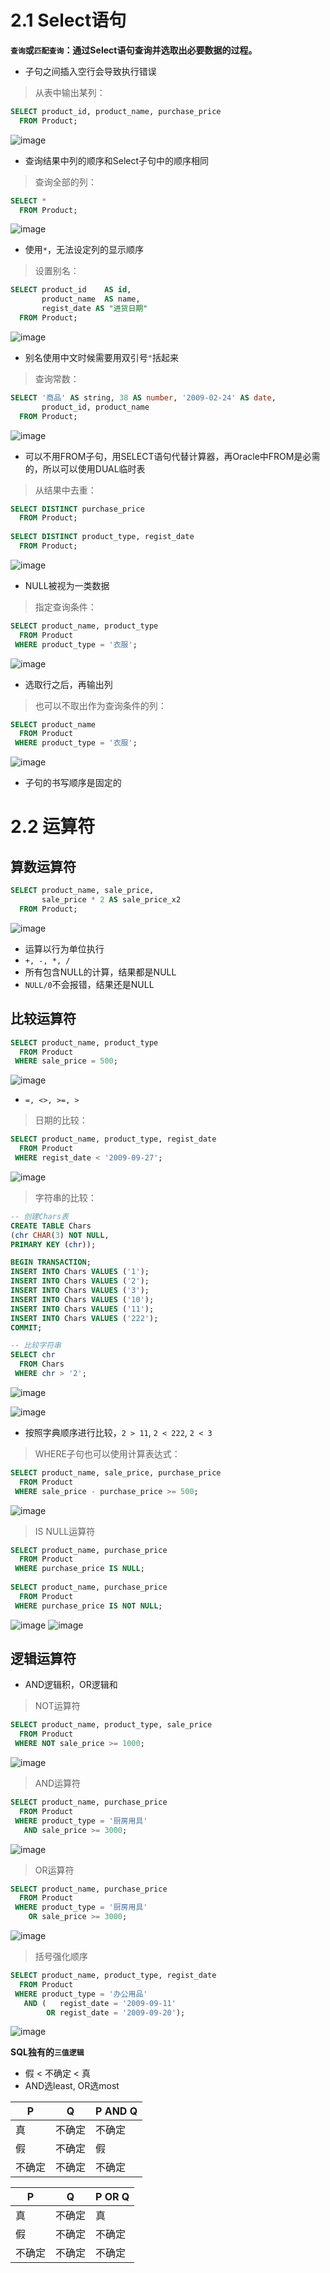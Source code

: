 # 2.1 Select语句

**`查询`或`匹配查询`：通过Select语句查询并选取出必要数据的过程。**  

* 子句之间插入空行会导致执行错误

> 从表中输出某列：
```sql
SELECT product_id, product_name, purchase_price
  FROM Product;
```
![image](https://user-images.githubusercontent.com/68600731/145356099-80413af1-eae9-45dd-bb30-bf3d2c327384.png)

* 查询结果中列的顺序和Select子句中的顺序相同

> 查询全部的列：
```sql
SELECT *
  FROM Product;
```
![image](https://user-images.githubusercontent.com/68600731/145356216-2760de5d-e914-40be-b5f3-42a2bdd649e0.png)

* 使用`*`，无法设定列的显示顺序

> 设置别名：
```sql
SELECT product_id    AS id,
       product_name  AS name,
       regist_date AS "进货日期"
  FROM Product;
```
![image](https://user-images.githubusercontent.com/68600731/145356684-8eb7d2ca-ada5-4dc0-bca3-59328183d84e.png)

* 别名使用中文时候需要用双引号`"`括起来

> 查询常数：
```sql
SELECT '商品' AS string, 38 AS number, '2009-02-24' AS date,
       product_id, product_name
  FROM Product;
```
![image](https://user-images.githubusercontent.com/68600731/145356851-769c2875-5337-4286-8953-5b10e7974acf.png)

* 可以不用FROM子句，用SELECT语句代替计算器，再Oracle中FROM是必需的，所以可以使用DUAL临时表

> 从结果中去重：
```sql
SELECT DISTINCT purchase_price
  FROM Product;
  
SELECT DISTINCT product_type, regist_date
  FROM Product;
```
![image](https://user-images.githubusercontent.com/68600731/145357069-565e9c38-72b6-477a-874e-05fd1368e173.png)

* NULL被视为一类数据

> 指定查询条件：
```sql
SELECT product_name, product_type
  FROM Product
 WHERE product_type = '衣服';
```
![image](https://user-images.githubusercontent.com/68600731/145357680-aad66814-3297-4fe4-a204-76d7600a9096.png)

* 选取行之后，再输出列  

> 也可以不取出作为查询条件的列：
```sql
SELECT product_name
  FROM Product
 WHERE product_type = '衣服';
```
![image](https://user-images.githubusercontent.com/68600731/145357996-b3e3d0b4-89e3-4c3a-bcd3-7aa6e1581348.png)

* 子句的书写顺序是固定的
# 2.2 运算符

## 算数运算符
```sql
SELECT product_name, sale_price,
       sale_price * 2 AS sale_price_x2
  FROM Product;
```
![image](https://user-images.githubusercontent.com/68600731/145358414-be2900f8-3747-4c63-8ba4-2c1ad7508334.png)

* 运算以行为单位执行
* `+, -, *, /`
* 所有包含NULL的计算，结果都是NULL
* `NULL/0`不会报错，结果还是NULL
## 比较运算符
```sql
SELECT product_name, product_type
  FROM Product
 WHERE sale_price = 500;
```
![image](https://user-images.githubusercontent.com/68600731/145358522-9704f809-517e-483c-b0d3-77cfe7e8c334.png)

* `=, <>, >=, >`

> 日期的比较：
```sql 
SELECT product_name, product_type, regist_date
  FROM Product
 WHERE regist_date < '2009-09-27';
```
![image](https://user-images.githubusercontent.com/68600731/145358658-df859c06-6d4e-4095-9770-1428db19289b.png)

> 字符串的比较：
```sql 
-- 创建Chars表
CREATE TABLE Chars
(chr CHAR(3) NOT NULL,
PRIMARY KEY (chr));

BEGIN TRANSACTION;
INSERT INTO Chars VALUES ('1');
INSERT INTO Chars VALUES ('2');
INSERT INTO Chars VALUES ('3');
INSERT INTO Chars VALUES ('10');
INSERT INTO Chars VALUES ('11');
INSERT INTO Chars VALUES ('222');
COMMIT;

-- 比较字符串
SELECT chr
  FROM Chars
 WHERE chr > '2';
```
![image](https://user-images.githubusercontent.com/68600731/145359117-226fec81-dbdd-4df5-8f70-ab8f24a6b542.png)

![image](https://user-images.githubusercontent.com/68600731/145359052-22c20e9c-09a8-40d6-952e-56b158ed4709.png)

* 按照字典顺序进行比较，`2 > 11`, `2 < 222`, `2 < 3`

> WHERE子句也可以使用计算表达式：
```sql
SELECT product_name, sale_price, purchase_price
  FROM Product
 WHERE sale_price - purchase_price >= 500;
```
![image](https://user-images.githubusercontent.com/68600731/145359269-fae3601b-95fe-40a6-aaf9-4a271480839b.png)

> IS NULL运算符
```sql
SELECT product_name, purchase_price
  FROM Product
 WHERE purchase_price IS NULL;
 
SELECT product_name, purchase_price
  FROM Product
 WHERE purchase_price IS NOT NULL;
```
![image](https://user-images.githubusercontent.com/68600731/145359399-044f6cec-ee7f-4115-a5ab-8165a717734d.png)
![image](https://user-images.githubusercontent.com/68600731/145359431-0b05527f-10c7-4263-88ad-267cac354c8e.png)

## 逻辑运算符
* AND逻辑积，OR逻辑和

> NOT运算符
```sql
SELECT product_name, product_type, sale_price
  FROM Product
 WHERE NOT sale_price >= 1000;
```
![image](https://user-images.githubusercontent.com/68600731/145359534-46ec3fad-b0e0-4d89-9b73-9d891064b9a2.png)

> AND运算符
```sql
SELECT product_name, purchase_price
  FROM Product
 WHERE product_type = '厨房用具'
   AND sale_price >= 3000;
```
![image](https://user-images.githubusercontent.com/68600731/145359569-251c3abe-3499-4eb8-92a9-bf8ef16f76e2.png)

> OR运算符
```sql
SELECT product_name, purchase_price
  FROM Product
 WHERE product_type = '厨房用具'
    OR sale_price >= 3000;
```
![image](https://user-images.githubusercontent.com/68600731/145359755-33d3017e-d80b-40c1-846c-004bb2314151.png)

> 括号强化顺序
```sql
SELECT product_name, product_type, regist_date
  FROM Product
 WHERE product_type = '办公用品'
   AND (   regist_date = '2009-09-11'
        OR regist_date = '2009-09-20');
```
![image](https://user-images.githubusercontent.com/68600731/145359804-d1310022-efc1-4fc2-94d4-2fa4a141c8b4.png)

**SQL独有的`三值逻辑`**
* 假 < 不确定 < 真
* AND选least, OR选most

|P|Q|P AND Q|
|---|---|---|
|真|不确定|不确定|
|假|不确定|假|
|不确定|不确定|不确定|

|P|Q|P OR Q|
|---|---|---|
|真|不确定|真|
|假|不确定|不确定|
|不确定|不确定|不确定|




